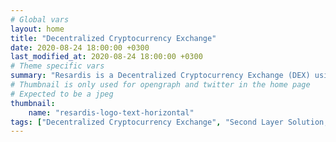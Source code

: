 ```yaml
---
# Global vars
layout: home
title: "Decentralized Cryptocurrency Exchange"
date: 2020-08-24 18:00:00 +0300
last_modified_at: 2020-08-24 18:00:00 +0300
# Theme specific vars
summary: "Resardis is a Decentralized Cryptocurrency Exchange (DEX) using the side-chain tech as a second layer blockchain solution, providing fast and secure trading."
# Thumbnail is only used for opengraph and twitter in the home page
# Expected to be a jpeg
thumbnail:
    name: "resardis-logo-text-horizontal"
tags: ["Decentralized Cryptocurrency Exchange", "Second Layer Solution, Sidechain", "Side-Chain", "Crypto Trading", "Cryptocurrency Trading", "Ethereum", "Blockchain", "Cryptocurrency", "ERC20", "Bitcoin", "TRON", "EOS"]
---
```


